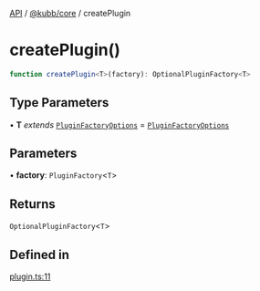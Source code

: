 [API](../../../packages.md) / [@kubb/core](../index.md) / createPlugin

# createPlugin()

```ts
function createPlugin<T>(factory): OptionalPluginFactory<T>
```

## Type Parameters

• **T** *extends* [`PluginFactoryOptions`](../type-aliases/PluginFactoryOptions.md) = [`PluginFactoryOptions`](../type-aliases/PluginFactoryOptions.md)

## Parameters

• **factory**: `PluginFactory`\<`T`\>

## Returns

`OptionalPluginFactory`\<`T`\>

## Defined in

[plugin.ts:11](https://github.com/kubb-project/kubb/blob/ff80665146ae086e044807d0072fda660e72e1fd/packages/core/src/plugin.ts#L11)
